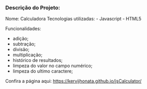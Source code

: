### Descrição do Projeto:

Nome: Calculadora
Tecnologias utilizadas:
    - Javascript
    - HTML5

Funcionalidades:
- adição;
- subtração;
- divisão;
- multiplicação;
- histórico de resultados;
- limpeza do valor no campo numérico;
- limpeza do ultimo caractere;

Confira a página aqui: https://kervijhonata.github.io/jsCalculator/
